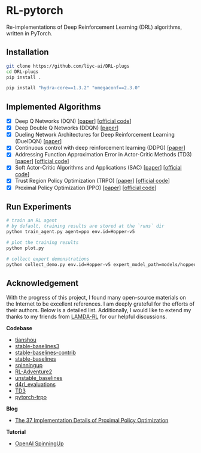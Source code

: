 # RL-pytorch
Re-implementations of Deep Reinforcement Learning (DRL) algorithms, written in PyTorch.

## Installation

```bash
git clone https://github.com/liyc-ai/DRL-plugs
cd DRL-plugs
pip install .

pip install "hydra-core==1.3.2" "omegaconf==2.3.0"
```

## Implemented Algorithms

- [x] Deep Q Networks (DQN) [[paper](https://www.nature.com/articles/nature14236.pdf)] [[official code](https://github.com/deepmind/dqn)]
- [x] Deep Double Q Networks (DDQN) [[paper](https://arxiv.org/pdf/1509.06461.pdf)]
- [x] Dueling Network Architectures for Deep Reinforcement Learning (DuelDQN) [[paper](https://arxiv.org/pdf/1511.06581.pdf)]
- [x] Continuous control with deep reinforcement learning (DDPG) [[paper](https://arxiv.org/pdf/1509.02971.pdf)]
- [x] Addressing Function Approximation Error in Actor-Critic Methods (TD3) [[paper](https://arxiv.org/pdf/1802.09477.pdf)] [[official code](https://github.com/sfujim/TD3)]
- [x] Soft Actor-Critic Algorithms and Applications (SAC) [[paper](https://arxiv.org/pdf/1812.05905.pdf)] [[official code](https://github.com/rail-berkeley/softlearning/)]
- [x] Trust Region Policy Optimization (TRPO) [[paper](https://arxiv.org/pdf/1502.05477.pdf)] [[official code](https://github.com/joschu/modular_rl)]
- [x] Proximal Policy Optimization (PPO) [[paper](https://arxiv.org/pdf/1707.06347.pdf)] [[official code](https://github.com/openai/baselines)]

## Run Experiments

```bash
# train an RL agent
# by default, training results are stored at the `runs` dir
python train_agent.py agent=ppo env.id=Hopper-v5

# plot the training results
python plot.py

# collect expert demonstrations
python collect_demo.py env.id=Hopper-v5 expert_model_path=models/hopper_sac_expert.pt
```

## Acknowledgement
With the progress of this project, I found many open-source materials on the Internet to be excellent references. I am deeply grateful for the efforts of their authors. Below is a detailed list. Additionally, I would like to extend my thanks to my friends from [LAMDA-RL](https://github.com/LAMDA-RL) for our helpful discussions.

**Codebase**

+ [tianshou](https://github.com/thu-ml/tianshou)
+ [stable-baselines3](https://github.com/DLR-RM/stable-baselines3)
+ [stable-baselines-contrib](https://github.com/Stable-Baselines-Team/stable-baselines3-contrib)
+ [stable-baselines](https://github.com/Stable-Baselines-Team/stable-baselines)
+ [spinningup](https://github.com/openai/spinningup)
+ [RL-Adventure2](https://github.com/higgsfield/RL-Adventure-2)
+ [unstable_baselines](https://github.com/x35f/unstable_baselines)
+ [d4rl_evaluations](https://github.com/rail-berkeley/d4rl_evaluations)
+ [TD3](https://github.com/sfujim/TD3)
+ [pytorch-trpo](https://github.com/ikostrikov/pytorch-trpo)

**Blog**

+ [The 37 Implementation Details of Proximal Policy Optimization](https://iclr.iro.umontreal.ca/679b37e0-caab-4710-921b-b59a688075df_1642188062/blog/)

**Tutorial**

+ [OpenAI SpinningUp](https://spinningup.openai.com/en/latest/index.html)
